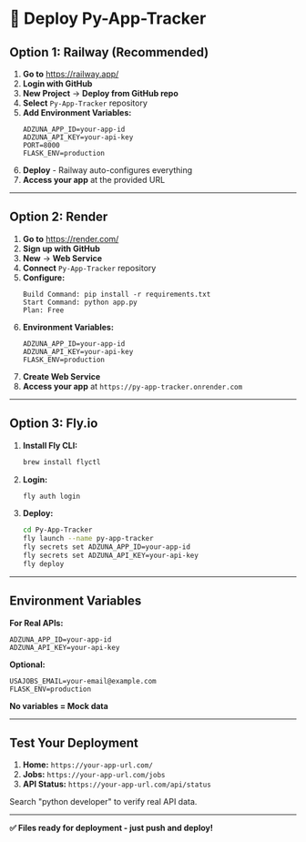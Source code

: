# 🚀 Deploy Py-App-Tracker

## Option 1: Railway (Recommended)

1. **Go to** https://railway.app/
2. **Login with GitHub**
3. **New Project** → **Deploy from GitHub repo**
4. **Select** `Py-App-Tracker` repository
5. **Add Environment Variables:**
   ```
   ADZUNA_APP_ID=your-app-id
   ADZUNA_API_KEY=your-api-key
   PORT=8000
   FLASK_ENV=production
   ```
6. **Deploy** - Railway auto-configures everything
7. **Access your app** at the provided URL

---

## Option 2: Render

1. **Go to** https://render.com/
2. **Sign up with GitHub**
3. **New** → **Web Service**
4. **Connect** `Py-App-Tracker` repository
5. **Configure:**
   ```
   Build Command: pip install -r requirements.txt
   Start Command: python app.py
   Plan: Free
   ```
6. **Environment Variables:**
   ```
   ADZUNA_APP_ID=your-app-id
   ADZUNA_API_KEY=your-api-key
   FLASK_ENV=production
   ```
7. **Create Web Service**
8. **Access your app** at `https://py-app-tracker.onrender.com`

---

## Option 3: Fly.io

1. **Install Fly CLI:**
   ```bash
   brew install flyctl
   ```
2. **Login:**
   ```bash
   fly auth login
   ```
3. **Deploy:**
   ```bash
   cd Py-App-Tracker
   fly launch --name py-app-tracker
   fly secrets set ADZUNA_APP_ID=your-app-id
   fly secrets set ADZUNA_API_KEY=your-api-key
   fly deploy
   ```

---

## Environment Variables

**For Real APIs:**
```
ADZUNA_APP_ID=your-app-id
ADZUNA_API_KEY=your-api-key
```

**Optional:**
```
USAJOBS_EMAIL=your-email@example.com
FLASK_ENV=production
```

**No variables = Mock data**

---

## Test Your Deployment

1. **Home:** `https://your-app-url.com/`
2. **Jobs:** `https://your-app-url.com/jobs`
3. **API Status:** `https://your-app-url.com/api/status`

Search "python developer" to verify real API data.

---

**✅ Files ready for deployment - just push and deploy!**
